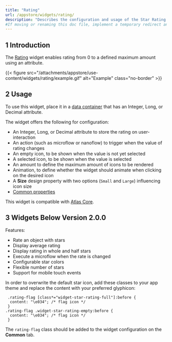 ```yaml
---
title: "Rating"
url: /appstore/widgets/rating/
description: "Describes the configuration and usage of the Star Rating widget, which is available in the Mendix Marketplace."
#If moving or renaming this doc file, implement a temporary redirect and let the respective team know they should update the URL in the product. See Mapping to Products for more details.
---
```


## 1 Introduction

The [Rating](https://marketplace.mendix.com/link/component/54611) widget enables rating from 0 to a defined maximum amount using an attribute.

{{< figure src="/attachments/appstore/use-content/widgets/rating/example.gif" alt="Example" class="no-border" >}}

## 2 Usage

To use this widget, place it in a [data container](/refguide/data-sources/) that has an Integer, Long, or Decimal attribute.

The widget offers the following for configuration:

* An Integer, Long, or Decimal attribute to store the rating on user-interaction
* An action (such as microflow or nanoflow) to trigger when the value of rating changes
* An empty icon, to be shown when the value is not yet selected
* A selected icon, to be shown when the value is selected
* An amount to define the maximum amount of icons to be rendered
* Animation, to define whether the widget should animate when clicking on the desired icon  
* A **Size** design property with two options (`Small` and `Large`) influencing icon size
* [Common properties](/refguide/common-widget-properties/)

This widget is compatible with [Atlas Core](https://marketplace.mendix.com/link/component/117187).

## 3 Widgets Below Version 2.0.0

Features:

* Rate an object with stars
* Display average rating
* Display rating in whole and half stars
* Execute a microflow when the rate is changed
* Configurable star colors
* Flexible number of stars
* Support for mobile touch events

In order to overwrite the default star icon, add these classes to your app theme and replace the content with your preferred glyphicon:

```text
 .rating-flag [class*="widget-star-rating-full"]:before {
  content: "\e034"; /* flag icon */ 
 }
.rating-flag .widget-star-rating-empty:before {
  content: "\e034"; /* flag icon */
 }
```

The `rating-flag` class should be added to the widget configuration on the **Common** tab.
